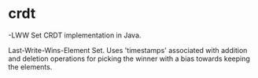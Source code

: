 # crdt

-LWW Set CRDT implementation in Java.

Last-Write-Wins-Element Set. Uses 'timestamps' associated with addition and deletion operations for picking the winner with a bias towards keeping the elements.
